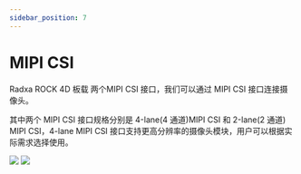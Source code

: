 ```yaml
---
sidebar_position: 7
---
```


# MIPI CSI

Radxa ROCK 4D 板载 两个MIPI CSI 接口，我们可以通过 MIPI CSI 接口连接摄像头。

其中两个 MIPI CSI 接口规格分别是 4-lane(4 通道)MIPI CSI 和 2-lane(2 通道) MIPI CSI，4-lane MIPI CSI 接口支持更高分辨率的摄像头模块，用户可以根据实际需求选择使用。

<div style={{textAlign: 'center'}}>
  <img src="/img/rock4/4d/rock4d-mipi-csi-2l.webp" style={{width: '100%', maxWidth: '1200px'}} />
  <img src="/img/rock4/4d/rock4d-mipi-csi-4l.webp" style={{width: '100%', maxWidth: '1200px'}} />
</div>
